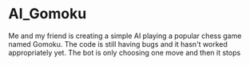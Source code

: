 # AI_Gomoku
Me and my friend is creating a simple AI playing a popular chess game named Gomoku. The code is still having bugs and it hasn't worked appropriately yet. The bot is only choosing one move and then it stops
